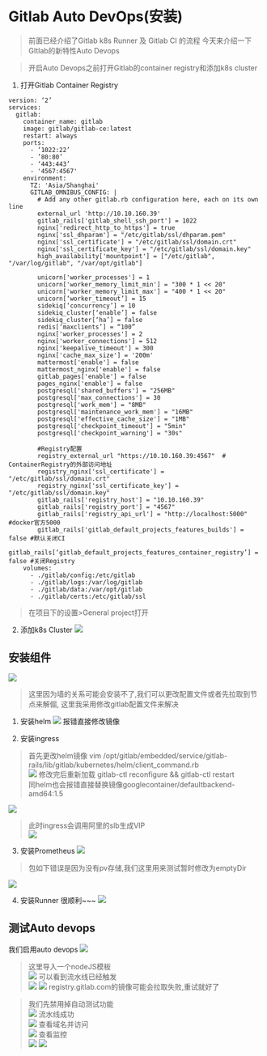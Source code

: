 # Gitlab Auto DevOps(安装)
> 前面已经介绍了Gitlab k8s Runner 及 Gitlab CI 的流程 今天来介绍一下GItlab的新特性Auto Devops  

> 开启Auto Devops之前打开Gitlab的container registry和添加k8s cluster

1. 打开Gitlab Container Registry

```
version: ‘2’
services:
  gitlab:
    container_name: gitlab
    image: gitlab/gitlab-ce:latest
    restart: always
    ports:
      - ‘1022:22’
      - ’80:80’
      - ‘443:443’
      - '4567:4567'
    environment:
      TZ: 'Asia/Shanghai'
      GITLAB_OMNIBUS_CONFIG: |
        # Add any other gitlab.rb configuration here, each on its own line
        external_url 'http://10.10.160.39'
        gitlab_rails['gitlab_shell_ssh_port'] = 1022
        nginx['redirect_http_to_https'] = true
        nginx['ssl_dhparam'] = "/etc/gitlab/ssl/dhparam.pem"
        nginx['ssl_certificate'] = "/etc/gitlab/ssl/domain.crt"
        nginx['ssl_certificate_key'] = "/etc/gitlab/ssl/domain.key"
        high_availability['mountpoint'] = ["/etc/gitlab", "/var/log/gitlab", "/var/opt/gitlab"]

        unicorn['worker_processes'] = 1
        unicorn['worker_memory_limit_min'] = "300 * 1 << 20"
        unicorn['worker_memory_limit_max'] = "400 * 1 << 20"
        unicorn[‘worker_timeout’] = 15
        sidekiq[‘concurrency’] = 10
        sidekiq_cluster[‘enable’] = false
        sidekiq_cluster[‘ha’] = false
        redis[‘maxclients’] = “100”
        nginx['worker_processes'] = 2
        nginx['worker_connections'] = 512
        nginx['keepalive_timeout'] = 300
        nginx['cache_max_size'] = '200m'
        mattermost['enable'] = false
        mattermost_nginx['enable'] = false
        gitlab_pages['enable'] = false
        pages_nginx['enable'] = false
        postgresql['shared_buffers'] = "256MB"
        postgresql['max_connections'] = 30
        postgresql['work_mem'] = "8MB"
        postgresql['maintenance_work_mem'] = "16MB"
        postgresql['effective_cache_size'] = "1MB"
        postgresql['checkpoint_timeout'] = "5min"
        postgresql['checkpoint_warning'] = "30s"

        #Registry配置
        registry_external_url "https://10.10.160.39:4567"  # ContainerRegistry的外部访问地址
        registry_nginx['ssl_certificate'] = "/etc/gitlab/ssl/domain.crt"
        registry_nginx['ssl_certificate_key'] = "/etc/gitlab/ssl/domain.key"
        gitlab_rails['registry_host'] = "10.10.160.39"
        gitlab_rails['registry_port'] = "4567"
        gitlab_rails['registry_api_url'] = "http://localhost:5000" #docker官方5000
        gitlab_rails['gitlab_default_projects_features_builds'] = false #默认关闭CI
        gitlab_rails[‘gitlab_default_projects_features_container_registry’] = false #关闭Registry
    volumes:
      - ./gitlab/config:/etc/gitlab
      - ./gitlab/logs:/var/log/gitlab
      - ./gitlab/data:/var/opt/gitlab
      - ./gitlab/certs:/etc/gitlab/ssl
```
> 在项目下的设置>General project打开  

2. 添加k8s Cluster
![](Gitlab%20Auto%20DevOps%E5%AE%89%E8%A3%85/B0DC21F7-A6DC-4410-89C2-DAFDB031E92D.png)


## 安装组件
![](Gitlab%20Auto%20DevOps%E5%AE%89%E8%A3%85/ED61CAD8-114D-4425-8120-D5F0B9ADC3F3.png)
> 这里因为墙的关系可能会安装不了,我们可以更改配置文件或者先拉取到节点来解倔, 这里我采用修改gitlab配置文件来解决  
1. 安装helm
![](Gitlab%20Auto%20DevOps%E5%AE%89%E8%A3%85/12ED75F5-A8E0-4F71-BF5D-BF07B96FFC32.png)
报错直接修改镜像

2. 安装ingress
> 首先更改helm镜像 vim /opt/gitlab/embedded/service/gitlab-rails/lib/gitlab/kubernetes/helm/client_command.rb  
![](Gitlab%20Auto%20DevOps%E5%AE%89%E8%A3%85/DD1CABCA-8835-4AC8-B1BA-2DCB4B9E2716.png)
> 修改完后重新加载 gitlab-ctl reconfigure && gitlab-ctl restart  
> 同helm也会报错直接替换镜像googlecontainer/defaultbackend-amd64:1.5  

![](Gitlab%20Auto%20DevOps%E5%AE%89%E8%A3%85/2CB36057-410A-46CC-9B67-CF279957005E.png)
> 此时ingress会调用阿里的slb生成VIP  
![](Gitlab%20Auto%20DevOps%E5%AE%89%E8%A3%85/64343365-A03B-4531-BA32-A7FB3E728039.png)

3. 安装Prometheus
![](Gitlab%20Auto%20DevOps%E5%AE%89%E8%A3%85/4EE105C5-884A-466D-B826-F1A73B2CC1B0.png)
> 包如下错误是因为没有pv存储,我们这里用来测试暂时修改为emptyDir  

![](Gitlab%20Auto%20DevOps%E5%AE%89%E8%A3%85/1351973A-C95D-4A02-ABC4-2E54C75DD2B9.png)

4. 安装Runner
很顺利~~~
![](Gitlab%20Auto%20DevOps%E5%AE%89%E8%A3%85/EB3AF46D-DA08-425D-984F-C4AE5F78CBCB.png)


## 测试Auto devops
我们启用auto devops
![](Gitlab%20Auto%20DevOps%E5%AE%89%E8%A3%85/34BB12D4-14D3-4BC4-A83D-2FA37CF8C1C5.png)
> 这里导入一个nodeJS模板  
![](Gitlab%20Auto%20DevOps%E5%AE%89%E8%A3%85/AB8ED207-C461-43F4-91D2-9615EC9FCAB8.png)
> 可以看到流水线已经触发  
![](Gitlab%20Auto%20DevOps%E5%AE%89%E8%A3%85/FEF82D7D-997C-4567-8281-BC5EE634C65E.png)
![](Gitlab%20Auto%20DevOps%E5%AE%89%E8%A3%85/9E8207DD-8E80-45B3-88F3-25CE5879AE49.png)
registry.gitlab.com的镜像可能会拉取失败,重试就好了

> 我们先禁用掉自动测试功能  
![](Gitlab%20Auto%20DevOps%E5%AE%89%E8%A3%85/68AF2A92-249E-447F-A837-330AE947DBC5.png)
> 流水线成功  
![](Gitlab%20Auto%20DevOps%E5%AE%89%E8%A3%85/808E7312-129E-40BA-93A3-03DB7A6765C5.png)
> 查看域名并访问  
![](Gitlab%20Auto%20DevOps%E5%AE%89%E8%A3%85/E287C399-D857-4D09-8E5A-77128651EBEB.png)
> 查看监控  
![](Gitlab%20Auto%20DevOps%E5%AE%89%E8%A3%85/2F5A5753-D6F9-4B9A-BAC5-A666ECDCADD9.png)
![](Gitlab%20Auto%20DevOps%E5%AE%89%E8%A3%85/35F7E9BC-EF64-4913-867C-F3C1F8F3D07C.png)







